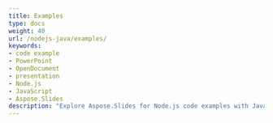 ```yaml
---
title: Examples
type: docs
weight: 40
url: /nodejs-java/examples/
keywords:
- code example
- PowerPoint
- OpenDocument
- presentation
- Node.js
- JavaScript
- Aspose.Slides
description: "Explore Aspose.Slides for Node.js code examples with JavaScript snippets for creating, editing, and converting presentations in PPT, PPTX, and ODP formats."
---
```

